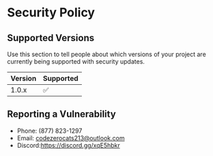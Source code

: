 # Security Policy

## Supported Versions

Use this section to tell people about which versions of your project are
currently being supported with security updates.

| Version | Supported          |
| ------- | ------------------ |
| 1.0.x   | :white_check_mark: |


## Reporting a Vulnerability


- Phone: (877) 823-1297
- Email: codezerocats213@outlook.com
- Discord:https://discord.gg/xqE5hbkr
